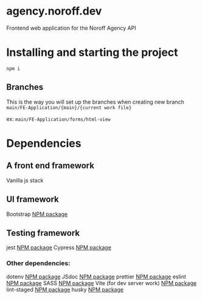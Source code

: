 # agency.noroff.dev
Frontend web application for the Noroff Agency API

# Installing and starting the project

```
npm i
```

## Branches


This is the way you will set up the branches when creating new branch `main/FE-Application/{main}/{current work file}`

ex: `main/FE-Application/forms/html-view`


# Dependencies


## A front end framework
Vanilla js stack

## UI framework
Bootstrap [NPM package](https://www.npmjs.com/package/bootstrap)

## Testing framework
jest [NPM package](https://www.npmjs.com/package/jest)
Cypress [NPM package](https://www.npmjs.com/package/cypress)

### Other dependencies:
dotenv [NPM package](https://www.npmjs.com/package/dotenv)
JSdoc [NPM package](https://www.npmjs.com/package/jsdoc)
prettier [NPM package](https://www.npmjs.com/package/prettier)
eslint [NPM package](https://www.npmjs.com/package/eslint)
SASS [NPM package](https://www.npmjs.com/package/sass)
Vite (for dev server work) [NPM package](https://www.npmjs.com/package/vite)
lint-staged [NPM package](https://www.npmjs.com/package/lint-staged)
husky [NPM package](https://www.npmjs.com/package/husky)
